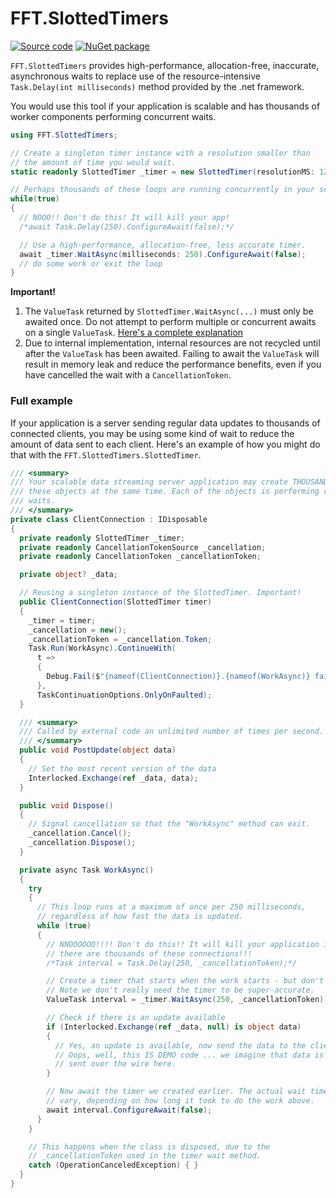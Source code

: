 # FFT.SlottedTimers

[![Source code](https://img.shields.io/static/v1?style=flat&label=&message=Source%20Code&logo=read-the-docs&color=informational)](https://github.com/FastFinTech/FFT.SlottedTimers)
[![NuGet package](https://img.shields.io/nuget/v/FFT.COBS.svg)](https://nuget.org/packages/FFT.SlottedTimers)

`FFT.SlottedTimers` provides high-performance, allocation-free, inaccurate, asynchronous waits to replace use of the resource-intensive `Task.Delay(int milliseconds)` method provided by the .net framework.

You would use this tool if your application is scalable and has thousands of worker components performing concurrent waits.

```csharp
using FFT.SlottedTimers;

// Create a singleton timer instance with a resolution smaller than 
// the amount of time you would wait.
static readonly SlottedTimer _timer = new SlottedTimer(resolutionMS: 125);

// Perhaps thousands of these loops are running concurrently in your scalable application.
while(true)
{
  // NOOO!! Don't do this! It will kill your app!
  /*await Task.Delay(250).ConfigureAwait(false);*/

  // Use a high-performance, allocation-free, less accurate timer.
  await _timer.WaitAsync(milliseconds: 250).ConfigureAwait(false);
  // do some work or exit the loop
}
```

**Important!**

1. The `ValueTask` returned by `SlottedTimer.WaitAsync(...)`  must only be awaited once. Do not attempt to perform multiple or concurrent awaits on a single `ValueTask`. [Here's a complete explanation](https://devblogs.microsoft.com/dotnet/understanding-the-whys-whats-and-whens-of-valuetask/) 
1. Due to internal implementation, internal resources are not recycled until after the `ValueTask` has been awaited. Failing to await the `ValueTask` will result in memory leak and reduce the performance benefits, even if you have cancelled the wait with a `CancellationToken`.

### Full example

If your application is a server sending regular data updates to thousands of connected clients, you may be using some kind of wait to reduce the amount of data sent to each client. Here's an example of how you might do that with the `FFT.SlottedTimers.SlottedTimer`.

```csharp
/// <summary>
/// Your scalable data streaming server application may create THOUSANDS of
/// these objects at the same time. Each of the objects is performing regular
/// waits.
/// </summary>
private class ClientConnection : IDisposable
{
  private readonly SlottedTimer _timer;
  private readonly CancellationTokenSource _cancellation;
  private readonly CancellationToken _cancellationToken;

  private object? _data;

  // Reusing a singleton instance of the SlottedTimer. Important!
  public ClientConnection(SlottedTimer timer)
  {
    _timer = timer;
    _cancellation = new();
    _cancellationToken = _cancellation.Token;
    Task.Run(WorkAsync).ContinueWith(
      t =>
      {
        Debug.Fail($"{nameof(ClientConnection)}.{nameof(WorkAsync)} failed to complete.", t.Exception!.ToString());
      },
      TaskContinuationOptions.OnlyOnFaulted);
  }

  /// <summary>
  /// Called by external code an unlimited number of times per second.
  /// </summary>
  public void PostUpdate(object data)
  {
    // Set the most recent version of the data
    Interlocked.Exchange(ref _data, data);
  }

  public void Dispose()
  {
    // Signal cancellation so that the "WorkAsync" method can exit.
    _cancellation.Cancel();
    _cancellation.Dispose();
  }

  private async Task WorkAsync()
  {
    try
    {
      // This loop runs at a maximum of once per 250 milliseconds,
      // regardless of how fast the data is updated.
      while (true)
      {
        // NNOOOOOO!!!! Don't do this!! It will kill your application if
        // there are thousands of these connections!!!
        /*Task interval = Task.Delay(250, _cancellationToken);*/

        // Create a timer that starts when the work starts - but don't await it yet.
        // Note we don't really need the timer to be super-accurate.
        ValueTask interval = _timer.WaitAsync(250, _cancellationToken);

        // Check if there is an update available
        if (Interlocked.Exchange(ref _data, null) is object data)
        {
          // Yes, an update is available, now send the data to the client.
          // Oops, well, this IS DEMO code ... we imagine that data is being
          // sent over the wire here.
        }

        // Now await the timer we created earlier. The actual wait time will
        // vary, depending on how long it took to do the work above.
        await interval.ConfigureAwait(false);
      }
    }

    // This happens when the class is disposed, due to the
    // _cancellationToken used in the timer wait method.
    catch (OperationCanceledException) { }
  }
}
```

